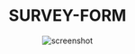 <div align="center">

# SURVEY-FORM

</div>

<div align = "center">
<img width="" height = "" src="./src/images/screen.png" alt="screenshot" />
</div>
